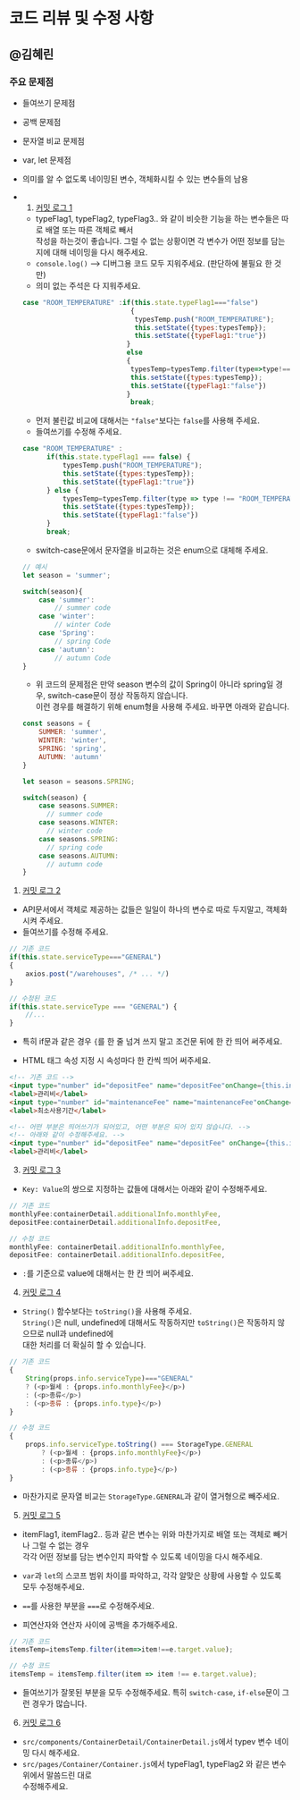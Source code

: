 <h1>코드 리뷰 및 수정 사항</h1>

<h2>@김혜린</h2>

<h3>주요 문제점</h3>

* 들여쓰기 문제점
* 공백 문제점
* 문자열 비교 문제점
* var, let 문제점
* 의미를 알 수 없도록 네이밍된 변수, 객체화시킬 수 있는 변수들의 남용

* 1. <a href="https://github.com/WhereHouseGM/wherehouse-frontend/commit/78577ceda5df9f4287b91bc146cf9ec66c99850a">커밋 로그 1</a>

  * typeFlag1, typeFlag2, typeFlag3.. 와 같이 비슷한 기능을 하는 변수들은 따로 배열 또는 따른 객체로 빼서   
    작성을 하는것이 좋습니다. 그럴 수 없는 상황이면 각 변수가 어떤 정보를 담는지에 대해 네이밍을 다시 해주세요.
  * `console.log()` --> 디버그용 코드 모두 지워주세요. (판단하에 불필요 한 것만)
  * 의미 없는 주석은 다 지워주세요.
  ```js
  case "ROOM_TEMPERATURE" :if(this.state.typeFlag1==="false")
                             {
                              typesTemp.push("ROOM_TEMPERATURE");
                              this.setState({types:typesTemp});
                              this.setState({typeFlag1:"true"})
                            }
                            else
                            {
                             typesTemp=typesTemp.filter(type=>type!=="ROOM_TEMPERATURE");
                             this.setState({types:typesTemp});
                             this.setState({typeFlag1:"false"})
                            }
                             break;
  ```

  * 먼저 불린값 비교에 대해서는 `"false"`보다는 `false`를 사용해 주세요.   
  * 들여쓰기를 수정해 주세요.
  ```js
  case "ROOM_TEMPERATURE" :
        if(this.state.typeFlag1 === false) {
            typesTemp.push("ROOM_TEMPERATURE");
            this.setState({types:typesTemp});
            this.setState({typeFlag1:"true"})
        } else {
            typesTemp=typesTemp.filter(type => type !== "ROOM_TEMPERATURE");
            this.setState({types:typesTemp});
            this.setState({typeFlag1:"false"})
        }
        break;
  ```

  * switch-case문에서 문자열을 비교하는 것은 enum으로 대체해 주세요.
  ```js
  // 예시
  let season = 'summer';

  switch(season){
      case 'summer':
          // summer code
      case 'winter':
          // winter Code
      case 'Spring':
          // spring Code
      case 'autumn':
          // autumn Code
  }
  ```

  * 위 코드의 문제점은 만약 season 변수의 값이 Spring이 아니라 spring일 경우, switch-case문이 정상 작동하지 않습니다.   
    이런 경우를 해결하기 위해 enum형을 사용해 주세요. 바꾸면 아래와 같습니다.
  ```js
  const seasons = {
      SUMMER: 'summer',
      WINTER: 'winter',
      SPRING: 'spring',
      AUTUMN: 'autumn'
  }

  let season = seasons.SPRING;

  switch(season) {
      case seasons.SUMMER:
        // summer code
      case seasons.WINTER:
        // winter code
      case seasons.SPRING:
        // spring code
      case seasons.AUTUMN:
        // autumn code  
  }
  ```

1. <a href="https://github.com/WhereHouseGM/wherehouse-frontend/commit/73b183c971ad363612adfc8aa5f99324e56923ec">커밋 로그 2</a>

  * API문서에서 객체로 제공하는 값들은 일일이 하나의 변수로 따로 두지말고, 객체화 시켜 주세요.
  * 들여쓰기를 수정해 주세요.
  ```js
  // 기존 코드
  if(this.state.serviceType==="GENERAL")
  {
      axios.post("/warehouses", /* ... */)
  }

  // 수정된 코드
  if(this.state.serviceType === "GENERAL") {
      //...
  }
  ```
  * 특히 if문과 같은 경우 `{`를 한 줄 넘겨 쓰지 말고 조건문 뒤에 한 칸 띄어 써주세요.

  * HTML 태그 속성 지정 시 속성마다 한 칸씩 띄어 써주세요.
  ```html
  <!-- 기존 코드 -->
  <input type="number" id="depositFee" name="depositFee"onChange={this.inputAll}/><br/>
  <label>관리비</label>
  <input type="number" id="maintenanceFee" name="maintenanceFee"onChange={this.inputAll}/><br/>
  <label>최소사용기간</label>

  <!-- 어떤 부분은 띄어쓰기가 되어있고, 어떤 부분은 되어 있지 않습니다. -->
  <!-- 아래와 같이 수정해주세요. -->
  <input type="number" id="depositFee" name="depositFee" onChange={this.inputAll}/><br/>
  <label>관리비</label>
  ```

3. <a href="https://github.com/WhereHouseGM/wherehouse-frontend/commit/155e81508282cbda884e3076b26f35d6e5a404cf">커밋 로그 3</a>

  * `Key: Value`의 쌍으로 지정하는 값들에 대해서는 아래와 같이 수정해주세요.
  ```js
  // 기존 코드
  monthlyFee:containerDetail.additionalInfo.monthlyFee,
  depositFee:containerDetail.additionalInfo.depositFee,

  // 수정 코드
  monthlyFee: containerDetail.additionalInfo.monthlyFee,
  depositFee: containerDetail.additionalInfo.depositFee,
  ```
  * `:`를 기준으로 value에 대해서는 한 칸 띄어 써주세요.

4. <a href="https://github.com/WhereHouseGM/wherehouse-frontend/commit/6d3d78066a0084368caa24da79ba4599410d9fe5">커밋 로그 4</a>

  * `String()` 함수보다는 `toString()`을 사용해 주세요.   
    `String()`은 null, undefined에 대해서도 작동하지만 `toString()`은 작동하지 않으므로 null과 undefined에   
    대한 처리를 더 확실히 할 수 있습니다.

  ```js
  // 기존 코드
  {
      String(props.info.serviceType)==="GENERAL"
      ? (<p>월세 : {props.info.monthlyFee}</p>)
      : (<p>종류</p>)
      : (<p>종류 : {props.info.type}</p>)
  }

  // 수정 코드
  {
      props.info.serviceType.toString() === StorageType.GENERAL
          ? (<p>월세 : {props.info.monthlyFee}</p>)
          : (<p>종류</p>)
          : (<p>종류 : {props.info.type}</p>)
  }
  ```

  * 마찬가지로 문자열 비교는 `StorageType.GENERAL`과 같이 열거형으로 빼주세요.

5. <a href="https://github.com/WhereHouseGM/wherehouse-frontend/commit/4efc818c7a229dcc835fcdcccc9f1205ba4203fe">커밋 로그 5</a>

  * itemFlag1, itemFlag2.. 등과 같은 변수는 위와 마찬가지로 배열 또는 객체로 빼거나 그럴 수 없는 경우   
    각각 어떤 정보를 담는 변수인지 파악할 수 있도록 네이밍을 다시 해주세요.

  * `var`과 `let`의 스코프 범위 차이를 파악하고, 각각 알맞은 상황에 사용할 수 있도록 모두 수정해주세요.
  * `==`를 사용한 부분을 `===`로 수정해주세요.
  * 피연산자와 연산자 사이에 공백을 추가해주세요.
  ```js
  // 기존 코드
  itemsTemp=itemsTemp.filter(item=>item!==e.target.value);

  // 수정 코드
  itemsTemp = itemsTemp.filter(item => item !== e.target.value);
  ```

  * 들여쓰기가 잘못된 부분을 모두 수정해주세요. 특히 `switch-case`, `if-else`문이 그런 경우가 많습니다.

6. <a href="https://github.com/WhereHouseGM/wherehouse-frontend/commit/e30dd42afbe4367115d60cf39cd5d2d86b4b1edb">커밋 로그 6</a>

  * `src/components/ContainerDetail/ContainerDetail.js`에서 typev 변수 네이밍 다시 해주세요.
  * `src/pages/Container/Container.js`에서 typeFlag1, typeFlag2 와 같은 변수 위에서 말씀드린 대로   
    수정해주세요.
